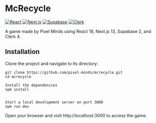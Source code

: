 # McRecycle

[![React](https://img.shields.io/badge/React-18-blue)](https://reactjs.org/)
[![Next.js](https://img.shields.io/badge/Next.js-13-lightgrey)](https://nextjs.org/)
[![Supabase](https://img.shields.io/badge/Supabase-2-yellow)](https://supabase.io/)
[![Clerk](https://img.shields.io/badge/Clerk-4-orange)](https://clerk.dev/)

A game made by Pixel Minds using React 18, Next.js 13, Supabase 2, and Clerk 4.

## Installation

Clone the project and navigate to its directory:

```shell
git clone https://github.com/pixel-minds/mcrecycle.git
cd mcrecycle

Install the dependencies
npm install


Start a local development server on port 3000
npm run dev

```
Open your browser and visit http://localhost:3000 to access the game.
